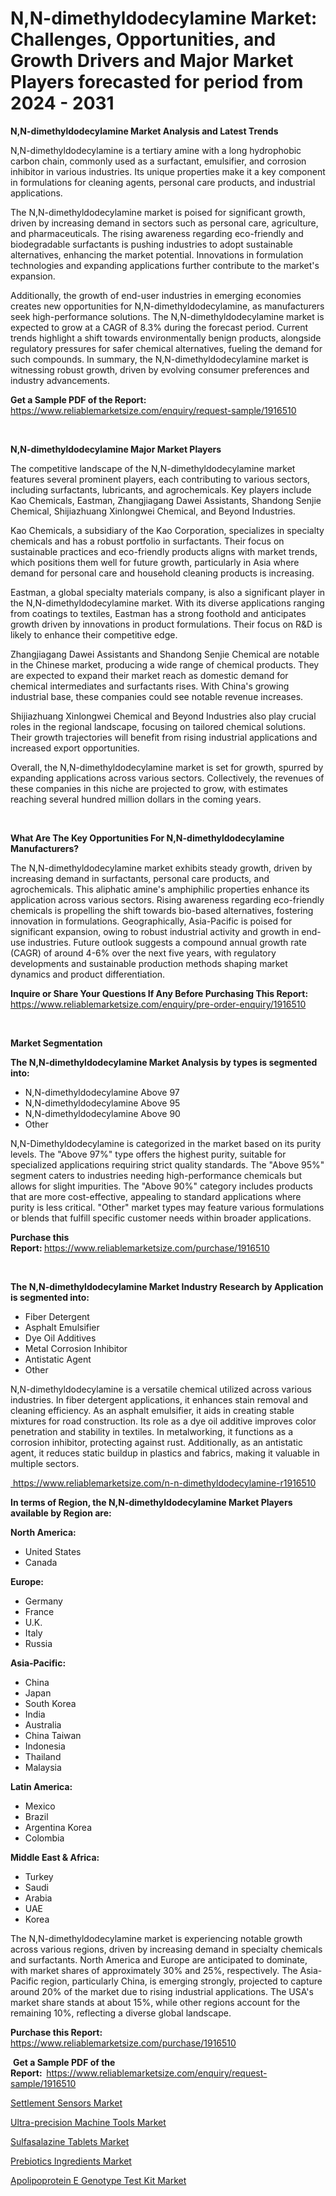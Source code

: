 <p><h1>N,N-dimethyldodecylamine Market: Challenges, Opportunities, and Growth Drivers and Major Market Players forecasted for period from 2024 - 2031</h1></p><p><strong>N,N-dimethyldodecylamine Market Analysis and Latest Trends</strong></p>
<p><p>N,N-dimethyldodecylamine is a tertiary amine with a long hydrophobic carbon chain, commonly used as a surfactant, emulsifier, and corrosion inhibitor in various industries. Its unique properties make it a key component in formulations for cleaning agents, personal care products, and industrial applications.</p><p>The N,N-dimethyldodecylamine market is poised for significant growth, driven by increasing demand in sectors such as personal care, agriculture, and pharmaceuticals. The rising awareness regarding eco-friendly and biodegradable surfactants is pushing industries to adopt sustainable alternatives, enhancing the market potential. Innovations in formulation technologies and expanding applications further contribute to the market's expansion.</p><p>Additionally, the growth of end-user industries in emerging economies creates new opportunities for N,N-dimethyldodecylamine, as manufacturers seek high-performance solutions. The N,N-dimethyldodecylamine market is expected to grow at a CAGR of 8.3% during the forecast period. Current trends highlight a shift towards environmentally benign products, alongside regulatory pressures for safer chemical alternatives, fueling the demand for such compounds. In summary, the N,N-dimethyldodecylamine market is witnessing robust growth, driven by evolving consumer preferences and industry advancements.</p></p>
<p><strong>Get a Sample PDF of the Report:&nbsp;</strong> <a href="https://www.reliablemarketsize.com/enquiry/request-sample/1916510?utm_campaign=1506&utm_medium=2&utm_source=Github&utm_content=ia&utm_term=24102024&utm_id=nn-dimethyldodecylamine">https://www.reliablemarketsize.com/enquiry/request-sample/1916510</a></p>
<p>&nbsp;</p>
<p><strong>N,N-dimethyldodecylamine Major Market Players</strong></p>
<p><p>The competitive landscape of the N,N-dimethyldodecylamine market features several prominent players, each contributing to various sectors, including surfactants, lubricants, and agrochemicals. Key players include Kao Chemicals, Eastman, Zhangjiagang Dawei Assistants, Shandong Senjie Chemical, Shijiazhuang Xinlongwei Chemical, and Beyond Industries.</p><p>Kao Chemicals, a subsidiary of the Kao Corporation, specializes in specialty chemicals and has a robust portfolio in surfactants. Their focus on sustainable practices and eco-friendly products aligns with market trends, which positions them well for future growth, particularly in Asia where demand for personal care and household cleaning products is increasing.</p><p>Eastman, a global specialty materials company, is also a significant player in the N,N-dimethyldodecylamine market. With its diverse applications ranging from coatings to textiles, Eastman has a strong foothold and anticipates growth driven by innovations in product formulations. Their focus on R&D is likely to enhance their competitive edge.</p><p>Zhangjiagang Dawei Assistants and Shandong Senjie Chemical are notable in the Chinese market, producing a wide range of chemical products. They are expected to expand their market reach as domestic demand for chemical intermediates and surfactants rises. With China's growing industrial base, these companies could see notable revenue increases.</p><p>Shijiazhuang Xinlongwei Chemical and Beyond Industries also play crucial roles in the regional landscape, focusing on tailored chemical solutions. Their growth trajectories will benefit from rising industrial applications and increased export opportunities.</p><p>Overall, the N,N-dimethyldodecylamine market is set for growth, spurred by expanding applications across various sectors. Collectively, the revenues of these companies in this niche are projected to grow, with estimates reaching several hundred million dollars in the coming years.</p></p>
<p>&nbsp;</p>
<p><strong>What Are The Key Opportunities For N,N-dimethyldodecylamine Manufacturers?</strong></p>
<p><p>The N,N-dimethyldodecylamine market exhibits steady growth, driven by increasing demand in surfactants, personal care products, and agrochemicals. This aliphatic amine's amphiphilic properties enhance its application across various sectors. Rising awareness regarding eco-friendly chemicals is propelling the shift towards bio-based alternatives, fostering innovation in formulations. Geographically, Asia-Pacific is poised for significant expansion, owing to robust industrial activity and growth in end-use industries. Future outlook suggests a compound annual growth rate (CAGR) of around 4-6% over the next five years, with regulatory developments and sustainable production methods shaping market dynamics and product differentiation.</p></p>
<p><strong>Inquire or Share Your Questions If Any Before Purchasing This Report:</strong> <a href="https://www.reliablemarketsize.com/enquiry/pre-order-enquiry/1916510?utm_campaign=1506&utm_medium=2&utm_source=Github&utm_content=ia&utm_term=24102024&utm_id=nn-dimethyldodecylamine">https://www.reliablemarketsize.com/enquiry/pre-order-enquiry/1916510</a></p>
<p>&nbsp;</p>
<p><strong>Market Segmentation</strong></p>
<p><strong>The N,N-dimethyldodecylamine Market Analysis by types is segmented into:</strong></p>
<p><ul><li>N,N-dimethyldodecylamine Above 97</li><li>N,N-dimethyldodecylamine Above 95</li><li>N,N-dimethyldodecylamine Above 90</li><li>Other</li></ul></p>
<p><p>N,N-Dimethyldodecylamine is categorized in the market based on its purity levels. The "Above 97%" type offers the highest purity, suitable for specialized applications requiring strict quality standards. The "Above 95%" segment caters to industries needing high-performance chemicals but allows for slight impurities. The "Above 90%" category includes products that are more cost-effective, appealing to standard applications where purity is less critical. "Other" market types may feature various formulations or blends that fulfill specific customer needs within broader applications.</p></p>
<p><strong>Purchase this Report:&nbsp;</strong><a href="https://www.reliablemarketsize.com/purchase/1916510?utm_campaign=1506&utm_medium=2&utm_source=Github&utm_content=ia&utm_term=24102024&utm_id=nn-dimethyldodecylamine">https://www.reliablemarketsize.com/purchase/1916510</a></p>
<p>&nbsp;</p>
<p><strong>The N,N-dimethyldodecylamine Market Industry Research by Application is segmented into:</strong></p>
<p><ul><li>Fiber Detergent</li><li>Asphalt Emulsifier</li><li>Dye Oil Additives</li><li>Metal Corrosion Inhibitor</li><li>Antistatic Agent</li><li>Other</li></ul></p>
<p><p>N,N-dimethyldodecylamine is a versatile chemical utilized across various industries. In fiber detergent applications, it enhances stain removal and cleaning efficiency. As an asphalt emulsifier, it aids in creating stable mixtures for road construction. Its role as a dye oil additive improves color penetration and stability in textiles. In metalworking, it functions as a corrosion inhibitor, protecting against rust. Additionally, as an antistatic agent, it reduces static buildup in plastics and fabrics, making it valuable in multiple sectors.</p></p>
<p><a href="https://www.reliablemarketsize.com/n-n-dimethyldodecylamine-r1916510?utm_campaign=1506&utm_medium=2&utm_source=Github&utm_content=ia&utm_term=24102024&utm_id=nn-dimethyldodecylamine">&nbsp;https://www.reliablemarketsize.com/n-n-dimethyldodecylamine-r1916510</a></p>
<p><strong>In terms of Region, the N,N-dimethyldodecylamine Market Players available by Region are:</strong></p>
<p>
    <p> <strong> North America: </strong>
        <ul>
            <li>United States</li>
            <li>Canada</li>
        </ul>
        </p> 
    <p> <strong> Europe: </strong>
        <ul>
            <li>Germany</li>
            <li>France</li>
            <li>U.K.</li>
            <li>Italy</li>
            <li>Russia</li>
        </ul>
        </p> 
    <p> <strong> Asia-Pacific: </strong>
        <ul>
            <li>China</li>
            <li>Japan</li>
            <li>South Korea</li>
            <li>India</li>
            <li>Australia</li>
            <li>China Taiwan</li>
            <li>Indonesia</li>
            <li>Thailand</li>
            <li>Malaysia</li>
        </ul>
        </p> 
    <p> <strong> Latin America: </strong>
        <ul>
            <li>Mexico</li>
            <li>Brazil</li>
            <li>Argentina Korea</li>
            <li>Colombia</li>
        </ul>
        </p> 
    <p> <strong> Middle East & Africa: </strong>
        <ul>
            <li>Turkey</li>
            <li>Saudi</li>
            <li>Arabia</li>
            <li>UAE</li>
            <li>Korea</li>
        </ul>
    </p>
    </p>
<p><p>The N,N-dimethyldodecylamine market is experiencing notable growth across various regions, driven by increasing demand in specialty chemicals and surfactants. North America and Europe are anticipated to dominate, with market shares of approximately 30% and 25%, respectively. The Asia-Pacific region, particularly China, is emerging strongly, projected to capture around 20% of the market due to rising industrial applications. The USA's market share stands at about 15%, while other regions account for the remaining 10%, reflecting a diverse global landscape.</p></p>
<p><strong>Purchase this Report: </strong><a href="https://www.reliablemarketsize.com/purchase/1916510?utm_campaign=1506&utm_medium=2&utm_source=Github&utm_content=ia&utm_term=24102024&utm_id=nn-dimethyldodecylamine">https://www.reliablemarketsize.com/purchase/1916510</a></p>
<p>&nbsp;<strong>Get a Sample PDF of the Report:&nbsp;&nbsp;</strong><a href="https://www.reliablemarketsize.com/enquiry/request-sample/1916510?utm_campaign=1506&utm_medium=2&utm_source=Github&utm_content=ia&utm_term=24102024&utm_id=nn-dimethyldodecylamine">https://www.reliablemarketsize.com/enquiry/request-sample/1916510</a></p>
<p><strong></strong></p>
<p><p><a href="https://issuu.com/reportprime-2/docs/settlement-sensors-market-size-2030_f602060c93dda0?utm_campaign=1506&utm_medium=2&utm_source=Github&utm_content=ia&utm_term=24102024&utm_id=nn-dimethyldodecylamine">Settlement Sensors Market</a></p><p><a href="https://github.com/malcomuppbi/Market-Research-Report-List-1/blob/main/ultra-precision-machine-tools-market.md?utm_campaign=1506&utm_medium=2&utm_source=Github&utm_content=ia&utm_term=24102024&utm_id=nn-dimethyldodecylamine">Ultra-precision Machine Tools Market</a></p><p><a href="https://www.linkedin.com/pulse/unlocking-growth-potential-strategic-analysis-sulfasalazine-tablets-9haoe?utm_campaign=1506&utm_medium=2&utm_source=Github&utm_content=ia&utm_term=24102024&utm_id=nn-dimethyldodecylamine">Sulfasalazine Tablets Market</a></p><p><a href="https://www.linkedin.com/pulse/prebiotics-ingredients-market-pulse-101-expansion-blueprint-2024-2031-0xf3e?utm_campaign=1506&utm_medium=2&utm_source=Github&utm_content=ia&utm_term=24102024&utm_id=nn-dimethyldodecylamine">Prebiotics Ingredients Market</a></p><p><a href="https://github.com/jilliesetpw0/Market-Research-Report-List-1/blob/main/apolipoprotein-e-genotype-test-kit-market.md?utm_campaign=1506&utm_medium=2&utm_source=Github&utm_content=ia&utm_term=24102024&utm_id=nn-dimethyldodecylamine">Apolipoprotein E Genotype Test Kit Market</a></p></p>